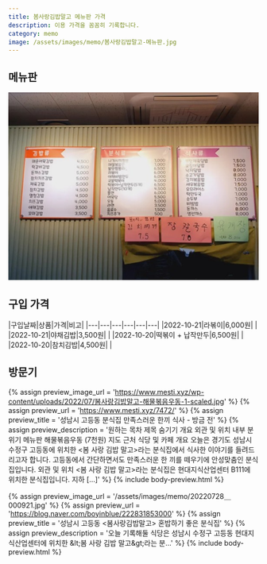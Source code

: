 ```yaml
---
title: 봄사랑김밥말고 메뉴판 가격
description: 이용 가격을 꼼꼼히 기록합니다. 
category: memo
image: /assets/images/memo/봄사랑김밥말고-메뉴판.jpg
---
```



메뉴판
---

![봄사랑김밥말고 메뉴판](/assets/images/memo/봄사랑김밥말고-메뉴판.jpg)


구입 가격
---

|구입날짜|상품|가격|비고|
|---|---|---|---|---|---|
|2022-10-21|라볶이|6,000원|   |
|2022-10-21|야채김밥|3,500원|   |
|2022-10-20|떡볶이 + 납작만두|6,500원|   |
|2022-10-20|참치김밥|4,500원|   |


방문기
---

{% assign preview_image_url = 'https://www.mesti.xyz/wp-content/uploads/2022/07/봄사랑김밥말고-해물볶음우동-1-scaled.jpg' %}
{% assign preview_url = 'https://www.mesti.xyz/7472/' %}
{% assign preview_title = '성남시 고등동 분식집  만족스러운 한끼 식사 - 방금 전' %}
{% assign preview_description = '원하는 목차 제목 숨기기 개요 외관 및 위치 내부 분위기 메뉴판 해물볶음우동 (7천원) 지도 근처 식당 및 카페 개요 오늘은 경기도 성남시 수정구 고등동에 위치한 &lt;봄 사랑 김밥 말고&gt;라는 분식집에서 식사한 이야기를 들려드리고자 합니다. 고등동에서 간단하면서도 만족스러운 한 끼를 떼우기에 안성맞춤인 분식집입니다. 외관 및 위치 &lt;봄 사랑 김밥 말고&gt;라는 분식집은 현대지식산업센터 B111에 위치한 분식집입니다. 지하 [&hellip;]' %}
{% include body-preview.html %}

{% assign preview_image_url = '/assets/images/memo/20220728＿000921.jpg' %}
{% assign preview_url = 'https://blog.naver.com/boyinblue/222831853000' %}
{% assign preview_title = '성남시 고등동 &lt;봄사랑김밥말고&gt; 혼밥하기 좋은 분식집' %}
{% assign preview_description = '오늘 기록해둘 식당은 성남시 수정구 고등동 현대지식산업센터에 위치한 &amp;lt;봄 사랑 김밥 말고&amp;gt;라는 분...' %}
{% include body-preview.html %}
